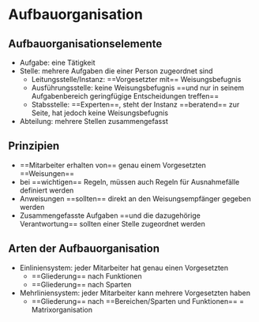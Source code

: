 # Aufbauorganisation
## Aufbauorganisationselemente
- Aufgabe: eine Tätigkeit
- Stelle: mehrere Aufgaben die einer Person zugeordnet sind
	- Leitungsstelle/Instanz: ==Vorgesetzter mit== Weisungsbefugnis
	- Ausführungsstelle: keine Weisungsbefugnis ==und nur in seinem Aufgabenbereich geringfügige Entscheidungen treffen==
	- Stabsstelle: ==Experten==, steht der Instanz ==beratend== zur Seite, hat jedoch keine Weisungsbefugnis
- Abteilung: mehrere Stellen zusammengefasst


## Prinzipien
- ==Mitarbeiter erhalten von== genau einem Vorgesetzten ==Weisungen==
- bei ==wichtigen== Regeln, müssen auch Regeln für Ausnahmefälle definiert werden
- Anweisungen ==sollten== direkt an den Weisungsempfänger gegeben werden
- Zusammengefasste Aufgaben ==und die dazugehörige Verantwortung== sollten einer Stelle zugeordnet werden


## Arten der Aufbauorganisation
- Einliniensystem: jeder Mitarbeiter hat genau einen Vorgesetzten
	- ==Gliederung== nach Funktionen
	- ==Gliederung== nach Sparten
- Mehrliniensystem: jeder Mitarbeiter kann mehrere Vorgesetzten haben
	- ==Gliederung== nach ==Bereichen/Sparten und Funktionen== = Matrixorganisation

